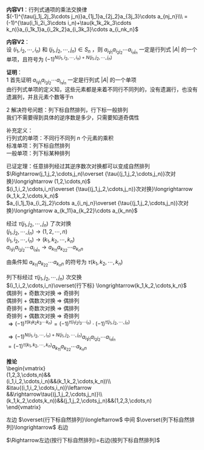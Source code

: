**内容V1**：行列式通项的乘法交换律    
 $(-1)^{\tau(j_1j_2j_3\cdots j_n)}a_{1j_1}a_{2j_2}a_{3j_3}\cdots a_{nj_n}\\\     
=(-1)^{\tau(i_1i_2i_3\cdots i_n)+\tau(k_1k_2k_3\cdots k_n)}a_{i_1k_1}a_{i_2k_2}a_{i_3k_3}\cdots a_{i_nk_n}$     
    
**内容V2**：    
设 $(i_1,i_2,\cdots,i_n)$ 和 $(j_1,j_2,\cdots,j_n)\in S_n$ ，则 $a_{i_1j_1}a_{i_2j_2}\cdots a_{i_nj_n}$ 一定是行列式 $|A|$ 的一个单项，且符号为 $(-1)^{N(i_1,i_2,\cdots,i_n)+N(j_1,j_2,\cdots,j_n)}$     
    
**证明**：    
1 首先证明 $a_{i_1j_1}a_{i_2j_2}\cdots a_{i_nj_n}$ 一定是行列式 $|A|$ 的一个单项    
由行列式单项的定义知，这些元素都是来着不同行不同列的，没有遗漏行，也没有遗漏列，并且元素个数等于n    
    
2 解决符号问题：列下标自然排列，行下标一般排列    
我们不需要得到具体的逆序数是多少，只需要知道奇偶性    
    
补充定义：    
行列式的单项：不同行不同列 $n$ 个元素的乘积    
标准单项：列下标自然排列    
一般单项：列下标某种排列    
    
已证定理：任意排列经过其逆序数次对换都可以变成自然排列    
 $\Rightarrow(j_1,j_2,\cdots,j_n)\overset    
{\tau{(j_1,j_2,\cdots,j_n)}次对换}\longrightarrow    
(1,2,\cdots,n)$     
 $(i_1,i_2,\cdots,i_n)\overset    
{\tau{(j_1,j_2,\cdots,j_n)}次对换}\longrightarrow    
(k_1,k_2,\cdots,k_n)$     
 $a_{i_1j_1}a_{i_2j_2}\cdots a_{i_nj_n}\overset    
{\tau{(j_1,j_2,\cdots,j_n)}次对换}\longrightarrow     
a_{k_11}a_{k_22}\cdots a_{k_nn}$     
    
    
经过 $\tau{(j_1,j_2,\cdots,j_n)}$ 了次对换    
 $(j_1,j_2,\cdots,j_n)\longrightarrow(1,2,\cdots,n)$     
 $(i_1,i_2,\cdots,i_n)\longrightarrow(k_1,k_2,\cdots,k_n)$     
 $a_{i_1j_1}a_{i_2j_2}\cdots a_{i_nj_n}\longrightarrow a_{k_11}a_{k_22}\cdots a_{k_nn}$     
    
由条件知 $a_{k_11}a_{k_22}\cdots a_{k_nn}$ 的符号为 $\tau{(k_1,k_2,\cdots,k_n)}$     
    
列下标经过 $\tau{(j_1,j_2,\cdots,j_n)}$ 次交换    
 $(i_1,i_2,\cdots,i_n)\overset{行下标}    
\longrightarrow(k_1,k_2,\cdots,k_n)$     
偶排列 $+$ 奇数次对换 $\Rightarrow$ 奇排列    
偶排列 $+$ 偶数次对换 $\Rightarrow$ 偶排列    
奇排列 $+$ 奇数次对换 $\Rightarrow$ 偶排列    
奇排列 $+$ 偶数次对换 $\Rightarrow$ 奇排列    
 $\Rightarrow(-1)^{\tau(k_1k_2k_3\cdots k_n)}=(-1)^{\tau(i_1i_2i_3\cdots i_n)}\cdot(-1)^{\tau{(j_1,j_2,\cdots,j_n)}}$     
    
 $\Rightarrow (-1)^{N(i_1,i_2,\cdots,i_n)+N(j_1,j_2,\cdots,j_n)}a_{i_1j_1}a_{i_2j_2}\cdots a_{i_nj_n}$     
 $=(-1)^{\tau{(k_1,k_2,\cdots,k_n)}}a_{k_11}a_{k_22}\cdots a_{k_nn}$     
    
**推论**    
\begin{vmatrix}    
(1,2,3,\cdots,n)&&    
(i_1,i_2,\cdots,i_n)&&(k_1,k_2,\cdots,k_n))\\\     
&\tau{(i_1,i_2,\cdots,i_n)}\leftarrow    
&&\rightarrow\tau{(j_1,j_2,\cdots,j_n)}\\\     
(k_1,k_2,\cdots,k_n))&&(j_1,j_2,\cdots,j_n)&&(1,2,3,\cdots,n)    
\end{vmatrix}    
    
左边 $\overset{行下标自然排列}\longleftarrow$ 中间 $\overset{列下标自然排列}\longrightarrow$ 右边    
    
 $\Rightarrow左边(按行下标自然排列)=右边(按列下标自然排列)$     
